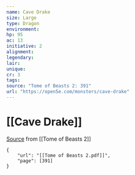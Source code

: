 ```yaml
---
name: Cave Drake
size: Large
type: Dragon
environment: 
hp: 95
ac: 13
initiative: 2
alignment: 
legendary: 
lair: 
unique: 
cr: 3
tags: 
source: "Tome of Beasts 2: 391"
url: "https://open5e.com/monsters/cave-drake"
---
```

# [[Cave Drake]]

[Source](zotero://open-pdf/library/items/9UQIAB6R?page=391) from [[Tome of Beasts 2]]

```pdf
{
	"url": "[[Tome of Beasts 2.pdf]]",
	"page": [391]
}
```

